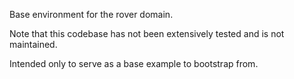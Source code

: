 Base environment for the rover domain. 

Note that this codebase has not been extensively tested and is not maintained.

Intended only to serve as a base example to bootstrap from.
